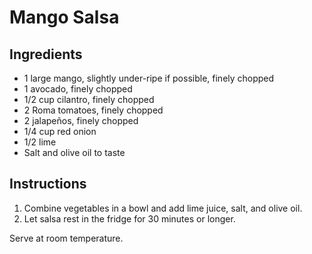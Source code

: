 # Mango Salsa

## Ingredients

- 1 large mango, slightly under-ripe if possible, finely chopped
- 1 avocado, finely chopped
- 1/2 cup cilantro, finely chopped
- 2 Roma tomatoes, finely chopped
- 2 jalapeños, finely chopped
- 1/4 cup red onion
- 1/2 lime
- Salt and olive oil to taste

## Instructions

1. Combine vegetables in a bowl and add lime juice, salt, and olive oil.
2. Let salsa rest in the fridge for 30 minutes or longer.

Serve at room temperature.
